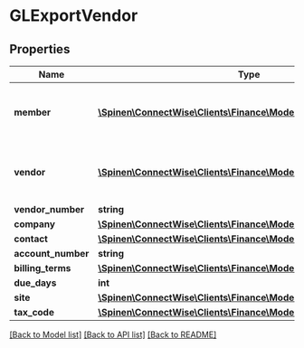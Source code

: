 # GLExportVendor

## Properties
Name | Type | Description | Notes
------------ | ------------- | ------------- | -------------
**member** | [**\Spinen\ConnectWise\Clients\Finance\Model\MemberReference**](MemberReference.md) | Vendor Can be either Member or Company Reference | [optional] 
**vendor** | [**\Spinen\ConnectWise\Clients\Finance\Model\CompanyReference**](CompanyReference.md) | Vendor Can be either Member or Company Reference | [optional] 
**vendor_number** | **string** |  | [optional] 
**company** | [**\Spinen\ConnectWise\Clients\Finance\Model\CompanyReference**](CompanyReference.md) |  | [optional] 
**contact** | [**\Spinen\ConnectWise\Clients\Finance\Model\ContactReference**](ContactReference.md) |  | [optional] 
**account_number** | **string** |  | [optional] 
**billing_terms** | [**\Spinen\ConnectWise\Clients\Finance\Model\BillingTermsReference**](BillingTermsReference.md) |  | [optional] 
**due_days** | **int** |  | [optional] 
**site** | [**\Spinen\ConnectWise\Clients\Finance\Model\SiteReference**](SiteReference.md) |  | [optional] 
**tax_code** | [**\Spinen\ConnectWise\Clients\Finance\Model\TaxCodeReference**](TaxCodeReference.md) |  | [optional] 

[[Back to Model list]](../README.md#documentation-for-models) [[Back to API list]](../README.md#documentation-for-api-endpoints) [[Back to README]](../README.md)



